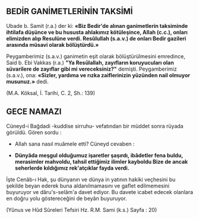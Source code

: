 ## BEDİR GANİMETLERİNİN TAKSİMİ

Ubade b. Samit (r.a.) der ki: **«Biz Bedir'de alınan ganimetlerin taksiminde ihtilafa düşün­ce ve bu hususta ahlakımız kötüleşince, Allah (c.c.), onları elimizden alıp Resulüne verdi. Resûlullah (s.a.v.) de onları Bedir gazileri arasın­da müsavi olarak bölüştürdü.»**

Peygamberimiz (s.a.v.) ganimetin eşit ola­rak bölüştürülmesini emredince, Said b. Ebi Vakkas (r.a.) **"Ya Resûlallah, zayıfların koruyucu­ları olan süvarilere de zayıflar gibi mi verecek­siniz?"** demişti. Peygamberimiz (s.a.v.), ona: **«Sizler, yardıma ve rızka zaiflerinizin yüzünden nail olmuyor musunuz.»** dedi.

(M.A. Köksal, İ. Tarihi, C. 2, Sh.: 139)

## GECE NAMAZI

Cüneyd-i Bağdadi -kuddise sirruhu- vefa­tından bir müddet sonra rüyada görüldü. Gören sordu :

-  Allah sana nasıl muâmele etti? Cüneyd cevaben :

-  **Dünyâda meşgul olduğumuz işaretler şa­şırdı, ibâdetler fena buldu, merasimler mahvoldu, tahsil ettiğimiz ilimler kayboldu Bize de ancak seherlerde kıldığımız rek'atçıklar fayda verdi.**

İşte Cenâb-ı Hak, şu dünyanın ve dünya in yatının hakiki veçhesini bu şekilde beyan ederek buna aldanılmamasını ve gaflet edilmemesini buyuruyor ve dâru's-selâm'a davet ediyor. Bu davete icabet edecek olanlara en doğru yolu göstereceğini de beyân buyuruyor.

(Yûnus ve Hûd Sûreleri Tefsiri Hz. R.M. Sami (k.s.) Sayfa : 20)
